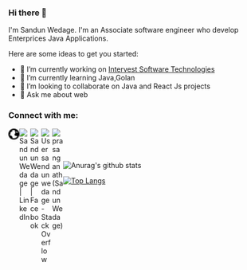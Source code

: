 ### Hi there 👋




I'm Sandun Wedage. I'm an Associate software engineer who develop Enterprices Java Applications.

   

Here are some ideas to get you started:

- 🔭 I’m currently working on <a href = "https://www.intervest.lk/">Intervest Software Technologies</a>
- 🌱 I’m currently learning Java,Golan
- 👯 I’m looking to collaborate on Java and React Js projects
- 💬 Ask me about web

### Connect with me:

<img align="left" alt="prasanganath (Sandun Wedage)" width="22px" src="https://raw.githubusercontent.com/iconic/open-iconic/master/svg/globe.svg" />
<img align="left" alt="Sandun Wedage | LinkedIn" width="22px" src="https://cdn.jsdelivr.net/npm/simple-icons@v3/icons/linkedin.svg" />
<img align="left" alt="Sandun Wedage | Facebook" width="22px" src="https://cdn.jsdelivr.net/npm/simple-icons@3.4.1/icons/facebook.svg" />
<img align="left" alt="User sandun wedage - Stack Overflow" width="22px" src="https://cdn.jsdelivr.net/npm/simple-icons@3.4.1/icons/stackoverflow.svg" />
<img align="left" alt="prasanganath (Sandun Wedage)"  width="22px" src="https://cdn.jsdelivr.net/npm/simple-icons@3.4.1/icons/github.svg" />
<br/><br/><br>

![Anurag's github stats](https://github-readme-stats.vercel.app/api?username=prasanganath&show_icons=true&theme=radical)
<br>

[![Top Langs](https://github-readme-stats.vercel.app/api/top-langs/?username=prasanganath&layout=compact)](https://github.com/prasanganath/github-readme-stats)



